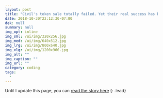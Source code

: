 ```yaml
---
layout: post
title: "Civil's token sale totally failed. Yet their real success has been completely overlooked."
date: 2018-10-30T22:12:30-07:00
dek: null
summary: null
img_opt: inline
img_sml: /ui/img/320x256.jpg
img_med: /ui/img/640x512.jpg
img_lrg: /ui/img/800x640.jpg
img_xlg: /ui/img/1200x960.jpg
img_alt: ""
img_caption: ""
img_url: ""
category: coding
tags: 
  - 
---
```


Until I update this page, you can [read the story here](https://medium.com/@phillipadsmith/civils-token-sale-totally-failed-yet-their-real-success-has-been-completely-overlooked-15179633de41)
{: .lead}
